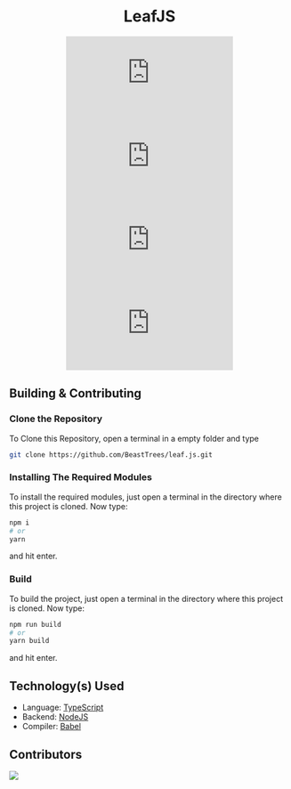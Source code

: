 <div align='center'>

# LeafJS

![License](https://img.shields.io/github/license/BeastTrees/leaf.js?style=flat)
![GitHub Repo Stars](https://img.shields.io/github/stars/BeastTrees/leaf.js?style=flat)
![GitHub Forks](https://img.shields.io/github/forks/BeastTrees/leaf.js?style=flat)
![GitHub Watchers](https://img.shields.io/github/watchers/BeastTrees/leaf.js?style=flat)

</div>

## Building & Contributing

### Clone the Repository

To Clone this Repository, open a terminal in a empty folder and type

```bash
git clone https://github.com/BeastTrees/leaf.js.git
```

### Installing The Required Modules

To install the required modules, just open a terminal in the directory where this project is cloned. Now type:

```bash
npm i
# or
yarn
```

and hit enter.

### Build

To build the project, just open a terminal in the directory where this project is cloned. Now type:

```bash
npm run build
# or
yarn build
```

and hit enter.

## Technology(s) Used

- Language: [TypeScript](https://www.typescriptlang.org/)
- Backend: [NodeJS](https://nodejs.org/)
- Compiler: [Babel](https://babeljs.io/)

## Contributors

<a href="https://github.com/BeastTrees/leaf.js/graphs/contributors">
	<img src="https://contrib.rocks/image?repo=BeastTrees/leaf.js"/>
</a>
